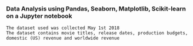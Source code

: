 ### Data Analysis using Pandas, Seaborn, Matplotlib, Scikit-learn on a Jupyter notebook
    The dataset used was collected May 1st 2018
    The dataset contains movie titles, release dates, production budgets, domestic (US) revenue and worldwide revenue
  
